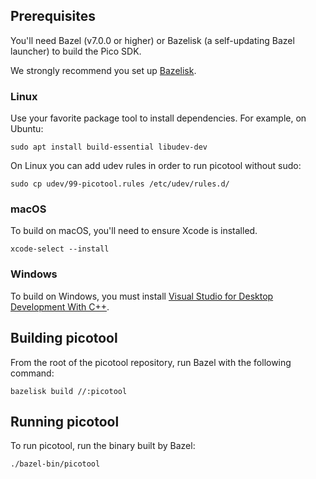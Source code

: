 ## Prerequisites

You'll need Bazel (v7.0.0 or higher) or Bazelisk (a self-updating Bazel
launcher) to build the Pico SDK.

We strongly recommend you set up
[Bazelisk](https://bazel.build/install/bazelisk).

### Linux

Use your favorite package tool to install dependencies. For example, on Ubuntu:

```console
sudo apt install build-essential libudev-dev
```

On Linux you can add udev rules in order to run picotool without sudo:

```console
sudo cp udev/99-picotool.rules /etc/udev/rules.d/
```

### macOS

To build on macOS, you'll need to ensure Xcode is installed.

```console
xcode-select --install
```

### Windows

To build on Windows, you must install [Visual Studio for Desktop Development With C++](https://visualstudio.microsoft.com/vs/features/cplusplus/).

## Building picotool

From the root of the picotool repository, run Bazel with the following command:

```console
bazelisk build //:picotool
```

## Running picotool

To run picotool, run the binary built by Bazel:

```console
./bazel-bin/picotool
```
